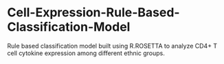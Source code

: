 # Cell-Expression-Rule-Based-Classification-Model
Rule based classification model built using R.ROSETTA to analyze CD4+ T cell cytokine expression among different ethnic groups.
